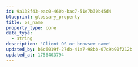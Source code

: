 ```yaml
---
id: 9a138f43-eac0-460b-bac7-51e7b30b45d4
blueprint: glossary_property
title: os_name
property_type: core
data_type:
  - string
description: 'Client OS or browser name'
updated_by: b6c6019f-27db-41a7-98bb-07c9b90f212b
updated_at: 1756403794
---
```

